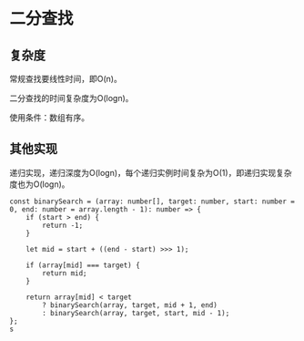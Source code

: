 # 二分查找

## 复杂度

常规查找要线性时间，即O(n)。

二分查找的时间复杂度为O(logn)。

使用条件：数组有序。

## 其他实现

递归实现，递归深度为O(logn)，每个递归实例时间复杂为O(1)，即递归实现复杂度也为O(logn)。

```  
const binarySearch = (array: number[], target: number, start: number = 0, end: number = array.length - 1): number => {
    if (start > end) {
        return -1;
    }

    let mid = start + ((end - start) >>> 1);

    if (array[mid] === target) {
        return mid;
    }

    return array[mid] < target
        ? binarySearch(array, target, mid + 1, end)
        : binarySearch(array, target, start, mid - 1);
};
s
```